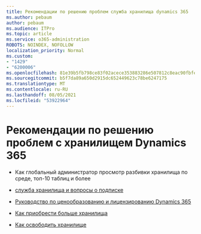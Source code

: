 ```yaml
---
title: Рекомендации по решению проблем служба хранилища dynamics 365
ms.author: pebaum
author: pebaum
ms.audience: ITPro
ms.topic: article
ms.service: o365-administration
ROBOTS: NOINDEX, NOFOLLOW
localization_priority: Normal
ms.custom:
- "1429"
- "6200006"
ms.openlocfilehash: 81e39b5fb798ce83f02acece353883286e507812c8eac90fbfe4e03316fa635e
ms.sourcegitcommit: b5f7da89a650d2915dc652449623c78be6247175
ms.translationtype: MT
ms.contentlocale: ru-RU
ms.lasthandoff: 08/05/2021
ms.locfileid: "53922964"
---
```

# <a name="recommend-solutions-for-dynamics-365-storage-issues"></a>Рекомендации по решению проблем с хранилищем Dynamics 365

* Как глобальный администратор просмотр разбивки хранилища по среде, топ-10 таблиц и более

* [служба хранилища и вопросы о подписке](https://docs.microsoft.com/dynamics365/customer-engagement/admin/contact-information-microsoft-dynamics-365-online-billing-support)

* [Руководство по ценообразованию и лицензированию Dynamics 365](https://dynamics.microsoft.com/pricing/)

* [Как приобрести больше хранилища](https://docs.microsoft.com/dynamics365/customer-engagement/admin/manage-storage#add-storage-to-dynamics-365-online)

* [Как освободить хранилище](https://docs.microsoft.com/dynamics365/customer-engagement/admin/free-storage-space)
